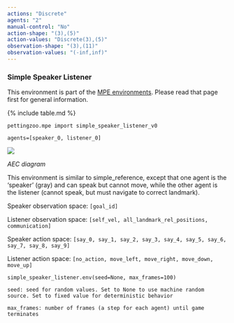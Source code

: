 ```yaml
---
actions: "Discrete"
agents: "2"
manual-control: "No"
action-shape: "(3),(5)"
action-values: "Discrete(3),(5)"
observation-shape: "(3),(11)"
observation-values: "(-inf,inf)"
---
```


### Simple Speaker Listener

This environment is part of the [MPE environments](../mpe). Please read that page first for general information.

{% include table.md %}


`pettingzoo.mpe import simple_speaker_listener_v0`

`agents=[speaker_0, listener_0]`

![](mpe_simple_speaker_listen.gif)

*AEC diagram*

This environment is similar to simple_reference, except that one agent is the ‘speaker’ (gray) and can speak but cannot move, while the other agent is the listener (cannot speak, but must navigate to correct landmark).

Speaker observation space: `[goal_id]`

Listener observation space: `[self_vel, all_landmark_rel_positions, communication]`

Speaker action space: `[say_0, say_1, say_2, say_3, say_4, say_5, say_6, say_7, say_8, say_9]`

Listener action space: `[no_action, move_left, move_right, move_down, move_up]`

```
simple_speaker_listener.env(seed=None, max_frames=100)
```

```
seed: seed for random values. Set to None to use machine random source. Set to fixed value for deterministic behavior

max_frames: number of frames (a step for each agent) until game terminates
```
